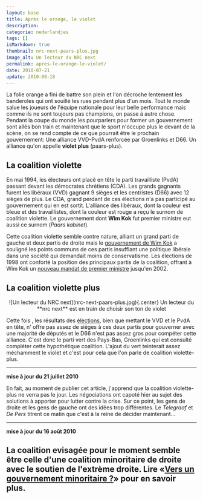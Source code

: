```yaml
---
layout: base
title: Après le orange, le violet
description: 
categorie: nederlandjes
tags: []
isMarkdown: true
thumbnail: nrc-next-paars-plus.jpg
image_alt: Un lecteur du NRC next
permalink: apres-le-orange-le-violet/
date: 2010-07-21
update: 2010-08-18
---
```




La folie orange a fini de battre son plein et l'on décroche lentement les banderoles qui ont souillé les rues pendant plus d'un mois. Tout le monde salue les joueurs de l'équipe nationale pour leur belle performance mais comme ils ne sont toujours pas champions, on passe à autre chose. Pendant la coupe du monde les pourparlers pour former un gouvernement sont allés bon train et maintenant que le sport n'occupe plus le devant de la scène, on se rend compte de ce que pourrait être le prochain gouvernement: Une alliance VVD-PvdA renforcée par Groenlinks et D66. Un alliance qu'on appelle **violet plus** (paars-plus).

## La coalition violette

En mai 1994, les électeurs ont placé en tête le parti travailliste (PvdA) passant devant les démocrates chrétiens (CDA). Les grands gagnants furent les libéraux (VVD) gagnant 9 sièges et les centristes (D66) avec 12 sièges de plus. Le CDA, grand perdant de ces élections n'a pas participé au gouvernement qui en est sortit. L'alliance des libéraux, dont la couleur est bleue et des travaillistes, dont la couleur est rouge a reçu le surnom de coalition violette. Le gouvernement dont **Wim Kok** fut premier ministre eut aussi ce surnom (*Paars kabinet*).

Cette coalition violette semble contre nature, alliant un grand parti de gauche et deux partis de droite mais le [gouvernement de Wim Kok](http://fr.wikipedia.org/wiki/Cabinet_Kok_I) a souligné les points communs de ces partis insufflant une politique libérale dans une société qui demandait moins de conservatisme. Les élections de 1998 ont conforté la position des principaux partis de la coalition, offrant à Wim Kok un [nouveau mandat de premier ministre](http://fr.wikipedia.org/wiki/Cabinet_Kok_II) jusqu'en 2002.

## La coalition violette plus

<!-- HTML -->
<div align="center">
<!-- / HTML -->
![Un lecteur du NRC next](nrc-next-paars-plus.jpg){.center}
Un lecteur du **nrc next** est en train de choisir son ton de violet
<!-- HTML -->
</div>
<!-- / HTML -->

Cette fois , les résultats des [élections](/jour-d-elections), bien que mettant le VVD et le PvdA en tête, n' offre pas assez de sièges à ces deux partis pour gouverner avec une majorité de députés et le D66 n'est pas assez gros pour compéter cette alliance. C'est donc le parti vert des Pays-Bas, Groenlinks qui est consulté compléter cette hypothétique coalition. L'ajout du vert teinterait assez méchamment le violet et c'est pour cela que l'on parle de coalition violette-plus.

----

**mise à jour du 21 juillet 2010**

En fait, au moment de publier cet article, j'apprend que la coalition violette-plus ne verra pas le jour. Les négociations ont capoté hier au sujet des solutions à apporter pour lutter contre la crise. Sur ce point, les gens de droite et les gens de gauche ont des idées trop différentes. Le *Telegraaf* et *De Pers* titrent ce matin que c'est à la reine de décider maintenant...


----

**mise à jour du 16 août 2010**

La coalition evisagée pour le moment semble être celle d'une coalition minoritaire de droite avec le soutien de l'extrème droite. Lire «[Vers un gouvernement minoritaire ?](/un-gouvernement-minoritaire)» pour en savoir plus.
---